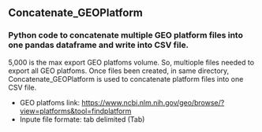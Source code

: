 ## Concatenate_GEOPlatform
### Python code to concatenate multiple GEO platform files into one pandas dataframe and write into CSV file. 

5,000 is the max export GEO platfoms volume. So, multiople files needed to export all GEO platfoms. Once files been created, in same directory, Concatenate_GEOPlatform is used to concatenate platform files into one CSV file.

* GEO platfoms link: https://www.ncbi.nlm.nih.gov/geo/browse/?view=platforms&tool=findplatform
* Inpute file formate: tab delimited (Tab)

